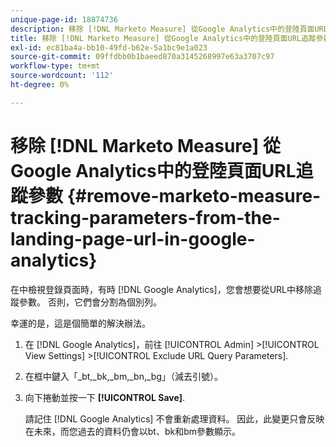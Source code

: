 ```yaml
---
unique-page-id: 18874736
description: 移除 [!DNL Marketo Measure] 從Google Analytics中的登陸頁面URL追蹤參數 —  [!DNL Marketo Measure]  — 產品檔案
title: 移除 [!DNL Marketo Measure] 從Google Analytics中的登陸頁面URL追蹤參數
exl-id: ec81ba4a-bb10-49fd-b62e-5a1bc9e1a023
source-git-commit: 09ffdbb0b1baeed870a3145268997e63a3707c97
workflow-type: tm+mt
source-wordcount: '112'
ht-degree: 0%

---
```


# 移除 [!DNL Marketo Measure] 從Google Analytics中的登陸頁面URL追蹤參數 {#remove-marketo-measure-tracking-parameters-from-the-landing-page-url-in-google-analytics}

在中檢視登錄頁面時，有時 [!DNL Google Analytics]，您會想要從URL中移除追蹤參數。 否則，它們會分割為個別列。

幸運的是，這是個簡單的解決辦法。

1. 在 [!DNL Google Analytics]，前往 [!UICONTROL Admin] >[!UICONTROL View Settings] >[!UICONTROL Exclude URL Query Parameters].
1. 在框中鍵入「_bt,_bk,_bm,_bn,_bg」（減去引號）。
1. 向下捲動並按一下 **[!UICONTROL Save]**.

   請記住 [!DNL Google Analytics] 不會重新處理資料。 因此，此變更只會反映在未來，而您過去的資料仍會以bt、bk和bm參數顯示。
